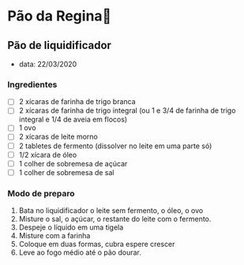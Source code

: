 # Pão da Regina🍞

## Pão de liquidificador

* data: 22/03/2020

### Ingredientes

- [ ] 2 xícaras de farinha de trigo branca
- [ ] 2 xícaras de farinha de trigo integral (ou 1 e 3/4 de farinha de trigo integral e 1/4 de aveia em flocos)
- [ ] 1 ovo
- [ ] 2 xícaras de leite morno
- [ ] 2 tabletes de fermento (dissolver no leite em uma parte só)
- [ ] 1/2 xícara de óleo
- [ ] 1 colher de sobremesa de açúcar
- [ ] 1 colher de sobremesa de sal

### Modo de preparo

1. Bata no liquidificador o leite sem fermento, o óleo, o ovo
1. Misture o sal, o açúcar, o restante do leite com o fermento.
1. Despeje o líquido em uma tigela
1. Misture com a farinha
1. Coloque em duas formas, cubra espere crescer
1. Leve ao fogo médio até o pão dourar.
